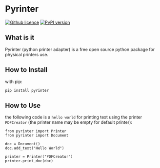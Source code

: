 # Pyrinter #
[![Github licence](https://img.shields.io/github/license/hodvak/pyrinter)](https://github.com/hodvak/pyrinter/blob/master/LICENSE)
[![PyPI version](https://img.shields.io/pypi/v/pyrinter)](https://pypi.org/project/printer/)

## What is it ##
Pyrinter (python printer adapter) is a free open source python package for physical printers use.

## How to Install ##
with pip:
```sh
pip install pyrinter
```

## How to Use ##
the following code is a `hello world` for printing text using the printer `PDFCreator` 
(the printer name may be empty for default printer):
```python3
from pyrinter import Printer
from pyrinter import Document

doc = Document()
doc.add_text("Hello World")

printer = Printer("PDFCreator")
printer.print_doc(doc)
```